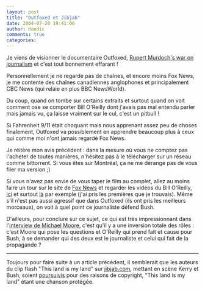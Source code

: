 ```yaml
---
layout: post
title: "Outfoxed et Jibjab"
date: 2004-07-28 19:41:00
author: Hoedic
comments: true
categories: 
---
```



Je viens de visionner le documentaire Outfoxed, [Rupert Murdoch's war on journalism](http://www.outfoxed.org/) et c'est tout bonnement effarant !

Personnellement je ne regarde pas de chaînes, et encore moins Fox News, je me contente des chaînes canadiennes anglophones et principalement CBC News (qui relaie en plus BBC NewsWorld).

Du coup, quand on tombe sur certains extraits et surtout quand on voit comment ose se comporter Bill O'Reilly dont j'avais pas mal entendu parler mais jamais vu, ça laisse vraiment sur le cul, c'est un pitbull !

Si Fahrenheit 9/11 était choquant mais nous apprenant assez peu de choses finalement, Outfoxed va possiblement en apprendre beaucoup plus à ceux qui comme moi n'ont jamais regardé Fox News.

Je réitère mon avis précédent : dans la mesure où vous ne comptez pas l'acheter de toutes manières, n'hésitez pas à le télécharger sur un réseau comme bittorrent. Si vous êtes sur Montréal, ça ne me dérange pas de vous filer ma version ;)

Si vous n'avez pas envie de vous taper le film au complet, allez au moins faire un tour sur le site de [Fox News](http://www.foxnews.com/) et regarder les vidéos du Bill O'Reilly, [ici](http://www.foxnews.com/story/0,2933,127295,00.html) et surtout [là](http://www.foxnews.com/story/0,2933,127236,00.html) par exemple (j'ai pris les premières que je trouvais). Même s'il n'est pas aussi agressif que dans Outfoxed (ils ont pris les meilleurs morceaux), on voit à quel point ce journaliste défend Bush.

D'ailleurs, pour conclure sur ce sujet, ce qui est très impressionnant dans l'[interview de Michael Moore](http://www.foxnews.com/story/0,2933,127295,00.html), c'est qu'il y a une inversion totale des rôles : c'est Moore qui pose les questions et O'Reilly qui prend fait et cause pour Bush, à se demander qui des deux est le journaliste et celui qui fait de la propagande ?

***

Toujours pour faire suite à un article précédent, il semblerait que les auteurs du clip flash "This land is my land" sur [jibjab.com](http://www.jibjab.net/), mettant en scène Kerry et Bush, soient [poursuivis](http://money.cnn.com/2004/07/26/commentary/wastler/wastler/) pour des raisons de copyright, "This land is my land" étant une chanson protégée.